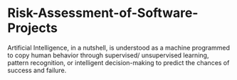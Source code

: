# Risk-Assessment-of-Software-Projects
Artificial Intelligence, in a nutshell, is understood as a machine programmed to copy human behavior through supervised/ unsupervised learning, pattern recognition, or intelligent decision-making to predict the chances of success and failure. 
